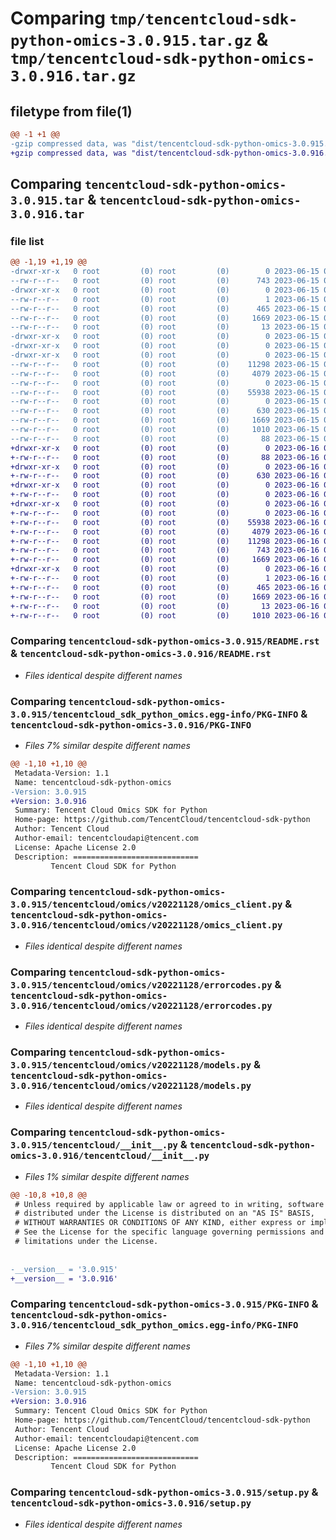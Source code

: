 # Comparing `tmp/tencentcloud-sdk-python-omics-3.0.915.tar.gz` & `tmp/tencentcloud-sdk-python-omics-3.0.916.tar.gz`

## filetype from file(1)

```diff
@@ -1 +1 @@
-gzip compressed data, was "dist/tencentcloud-sdk-python-omics-3.0.915.tar", last modified: Thu Jun 15 00:30:40 2023, max compression
+gzip compressed data, was "dist/tencentcloud-sdk-python-omics-3.0.916.tar", last modified: Fri Jun 16 00:38:40 2023, max compression
```

## Comparing `tencentcloud-sdk-python-omics-3.0.915.tar` & `tencentcloud-sdk-python-omics-3.0.916.tar`

### file list

```diff
@@ -1,19 +1,19 @@
-drwxr-xr-x   0 root         (0) root         (0)        0 2023-06-15 00:30:40.000000 tencentcloud-sdk-python-omics-3.0.915/
--rw-r--r--   0 root         (0) root         (0)      743 2023-06-15 00:30:40.000000 tencentcloud-sdk-python-omics-3.0.915/README.rst
-drwxr-xr-x   0 root         (0) root         (0)        0 2023-06-15 00:30:40.000000 tencentcloud-sdk-python-omics-3.0.915/tencentcloud_sdk_python_omics.egg-info/
--rw-r--r--   0 root         (0) root         (0)        1 2023-06-15 00:30:40.000000 tencentcloud-sdk-python-omics-3.0.915/tencentcloud_sdk_python_omics.egg-info/dependency_links.txt
--rw-r--r--   0 root         (0) root         (0)      465 2023-06-15 00:30:40.000000 tencentcloud-sdk-python-omics-3.0.915/tencentcloud_sdk_python_omics.egg-info/SOURCES.txt
--rw-r--r--   0 root         (0) root         (0)     1669 2023-06-15 00:30:40.000000 tencentcloud-sdk-python-omics-3.0.915/tencentcloud_sdk_python_omics.egg-info/PKG-INFO
--rw-r--r--   0 root         (0) root         (0)       13 2023-06-15 00:30:40.000000 tencentcloud-sdk-python-omics-3.0.915/tencentcloud_sdk_python_omics.egg-info/top_level.txt
-drwxr-xr-x   0 root         (0) root         (0)        0 2023-06-15 00:30:40.000000 tencentcloud-sdk-python-omics-3.0.915/tencentcloud/
-drwxr-xr-x   0 root         (0) root         (0)        0 2023-06-15 00:30:40.000000 tencentcloud-sdk-python-omics-3.0.915/tencentcloud/omics/
-drwxr-xr-x   0 root         (0) root         (0)        0 2023-06-15 00:30:40.000000 tencentcloud-sdk-python-omics-3.0.915/tencentcloud/omics/v20221128/
--rw-r--r--   0 root         (0) root         (0)    11298 2023-06-15 00:30:40.000000 tencentcloud-sdk-python-omics-3.0.915/tencentcloud/omics/v20221128/omics_client.py
--rw-r--r--   0 root         (0) root         (0)     4079 2023-06-15 00:30:40.000000 tencentcloud-sdk-python-omics-3.0.915/tencentcloud/omics/v20221128/errorcodes.py
--rw-r--r--   0 root         (0) root         (0)        0 2023-06-15 00:30:40.000000 tencentcloud-sdk-python-omics-3.0.915/tencentcloud/omics/v20221128/__init__.py
--rw-r--r--   0 root         (0) root         (0)    55938 2023-06-15 00:30:40.000000 tencentcloud-sdk-python-omics-3.0.915/tencentcloud/omics/v20221128/models.py
--rw-r--r--   0 root         (0) root         (0)        0 2023-06-15 00:30:40.000000 tencentcloud-sdk-python-omics-3.0.915/tencentcloud/omics/__init__.py
--rw-r--r--   0 root         (0) root         (0)      630 2023-06-15 00:30:40.000000 tencentcloud-sdk-python-omics-3.0.915/tencentcloud/__init__.py
--rw-r--r--   0 root         (0) root         (0)     1669 2023-06-15 00:30:40.000000 tencentcloud-sdk-python-omics-3.0.915/PKG-INFO
--rw-r--r--   0 root         (0) root         (0)     1010 2023-06-15 00:30:40.000000 tencentcloud-sdk-python-omics-3.0.915/setup.py
--rw-r--r--   0 root         (0) root         (0)       88 2023-06-15 00:30:40.000000 tencentcloud-sdk-python-omics-3.0.915/setup.cfg
+drwxr-xr-x   0 root         (0) root         (0)        0 2023-06-16 00:38:40.000000 tencentcloud-sdk-python-omics-3.0.916/
+-rw-r--r--   0 root         (0) root         (0)       88 2023-06-16 00:38:40.000000 tencentcloud-sdk-python-omics-3.0.916/setup.cfg
+drwxr-xr-x   0 root         (0) root         (0)        0 2023-06-16 00:38:40.000000 tencentcloud-sdk-python-omics-3.0.916/tencentcloud/
+-rw-r--r--   0 root         (0) root         (0)      630 2023-06-16 00:38:40.000000 tencentcloud-sdk-python-omics-3.0.916/tencentcloud/__init__.py
+drwxr-xr-x   0 root         (0) root         (0)        0 2023-06-16 00:38:40.000000 tencentcloud-sdk-python-omics-3.0.916/tencentcloud/omics/
+-rw-r--r--   0 root         (0) root         (0)        0 2023-06-16 00:38:40.000000 tencentcloud-sdk-python-omics-3.0.916/tencentcloud/omics/__init__.py
+drwxr-xr-x   0 root         (0) root         (0)        0 2023-06-16 00:38:40.000000 tencentcloud-sdk-python-omics-3.0.916/tencentcloud/omics/v20221128/
+-rw-r--r--   0 root         (0) root         (0)        0 2023-06-16 00:38:40.000000 tencentcloud-sdk-python-omics-3.0.916/tencentcloud/omics/v20221128/__init__.py
+-rw-r--r--   0 root         (0) root         (0)    55938 2023-06-16 00:38:40.000000 tencentcloud-sdk-python-omics-3.0.916/tencentcloud/omics/v20221128/models.py
+-rw-r--r--   0 root         (0) root         (0)     4079 2023-06-16 00:38:40.000000 tencentcloud-sdk-python-omics-3.0.916/tencentcloud/omics/v20221128/errorcodes.py
+-rw-r--r--   0 root         (0) root         (0)    11298 2023-06-16 00:38:40.000000 tencentcloud-sdk-python-omics-3.0.916/tencentcloud/omics/v20221128/omics_client.py
+-rw-r--r--   0 root         (0) root         (0)      743 2023-06-16 00:38:40.000000 tencentcloud-sdk-python-omics-3.0.916/README.rst
+-rw-r--r--   0 root         (0) root         (0)     1669 2023-06-16 00:38:40.000000 tencentcloud-sdk-python-omics-3.0.916/PKG-INFO
+drwxr-xr-x   0 root         (0) root         (0)        0 2023-06-16 00:38:40.000000 tencentcloud-sdk-python-omics-3.0.916/tencentcloud_sdk_python_omics.egg-info/
+-rw-r--r--   0 root         (0) root         (0)        1 2023-06-16 00:38:40.000000 tencentcloud-sdk-python-omics-3.0.916/tencentcloud_sdk_python_omics.egg-info/dependency_links.txt
+-rw-r--r--   0 root         (0) root         (0)      465 2023-06-16 00:38:40.000000 tencentcloud-sdk-python-omics-3.0.916/tencentcloud_sdk_python_omics.egg-info/SOURCES.txt
+-rw-r--r--   0 root         (0) root         (0)     1669 2023-06-16 00:38:40.000000 tencentcloud-sdk-python-omics-3.0.916/tencentcloud_sdk_python_omics.egg-info/PKG-INFO
+-rw-r--r--   0 root         (0) root         (0)       13 2023-06-16 00:38:40.000000 tencentcloud-sdk-python-omics-3.0.916/tencentcloud_sdk_python_omics.egg-info/top_level.txt
+-rw-r--r--   0 root         (0) root         (0)     1010 2023-06-16 00:38:40.000000 tencentcloud-sdk-python-omics-3.0.916/setup.py
```

### Comparing `tencentcloud-sdk-python-omics-3.0.915/README.rst` & `tencentcloud-sdk-python-omics-3.0.916/README.rst`

 * *Files identical despite different names*

### Comparing `tencentcloud-sdk-python-omics-3.0.915/tencentcloud_sdk_python_omics.egg-info/PKG-INFO` & `tencentcloud-sdk-python-omics-3.0.916/PKG-INFO`

 * *Files 7% similar despite different names*

```diff
@@ -1,10 +1,10 @@
 Metadata-Version: 1.1
 Name: tencentcloud-sdk-python-omics
-Version: 3.0.915
+Version: 3.0.916
 Summary: Tencent Cloud Omics SDK for Python
 Home-page: https://github.com/TencentCloud/tencentcloud-sdk-python
 Author: Tencent Cloud
 Author-email: tencentcloudapi@tencent.com
 License: Apache License 2.0
 Description: ============================
         Tencent Cloud SDK for Python
```

### Comparing `tencentcloud-sdk-python-omics-3.0.915/tencentcloud/omics/v20221128/omics_client.py` & `tencentcloud-sdk-python-omics-3.0.916/tencentcloud/omics/v20221128/omics_client.py`

 * *Files identical despite different names*

### Comparing `tencentcloud-sdk-python-omics-3.0.915/tencentcloud/omics/v20221128/errorcodes.py` & `tencentcloud-sdk-python-omics-3.0.916/tencentcloud/omics/v20221128/errorcodes.py`

 * *Files identical despite different names*

### Comparing `tencentcloud-sdk-python-omics-3.0.915/tencentcloud/omics/v20221128/models.py` & `tencentcloud-sdk-python-omics-3.0.916/tencentcloud/omics/v20221128/models.py`

 * *Files identical despite different names*

### Comparing `tencentcloud-sdk-python-omics-3.0.915/tencentcloud/__init__.py` & `tencentcloud-sdk-python-omics-3.0.916/tencentcloud/__init__.py`

 * *Files 1% similar despite different names*

```diff
@@ -10,8 +10,8 @@
 # Unless required by applicable law or agreed to in writing, software
 # distributed under the License is distributed on an "AS IS" BASIS,
 # WITHOUT WARRANTIES OR CONDITIONS OF ANY KIND, either express or implied.
 # See the License for the specific language governing permissions and
 # limitations under the License.
 
 
-__version__ = '3.0.915'
+__version__ = '3.0.916'
```

### Comparing `tencentcloud-sdk-python-omics-3.0.915/PKG-INFO` & `tencentcloud-sdk-python-omics-3.0.916/tencentcloud_sdk_python_omics.egg-info/PKG-INFO`

 * *Files 7% similar despite different names*

```diff
@@ -1,10 +1,10 @@
 Metadata-Version: 1.1
 Name: tencentcloud-sdk-python-omics
-Version: 3.0.915
+Version: 3.0.916
 Summary: Tencent Cloud Omics SDK for Python
 Home-page: https://github.com/TencentCloud/tencentcloud-sdk-python
 Author: Tencent Cloud
 Author-email: tencentcloudapi@tencent.com
 License: Apache License 2.0
 Description: ============================
         Tencent Cloud SDK for Python
```

### Comparing `tencentcloud-sdk-python-omics-3.0.915/setup.py` & `tencentcloud-sdk-python-omics-3.0.916/setup.py`

 * *Files identical despite different names*

